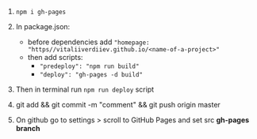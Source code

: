 1. `npm i gh-pages`
2. In package.json:

   - before dependencies add `"homepage: "https//vitaliiverdiiev.github.io/<name-of-a-project>"`
   - then add scripts:
     - `"predeploy": "npm run build"`
     - `"deploy": "gh-pages -d build"`

3. Then in terminal run `npm run deploy` script

4. git add && git commit -m "comment" && git push origin master

5. On github go to settings > scroll to GitHub Pages and set src **gh-pages branch**
